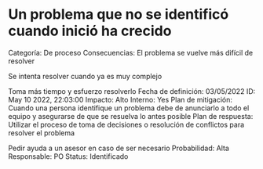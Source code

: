 # Un problema que no se identificó cuando inició ha crecido

Categoría: De proceso
Consecuencias: El problema se vuelve más difícil de resolver

Se intenta resolver cuando ya es muy complejo

Toma más tiempo y esfuerzo resolverlo
Fecha de definición: 03/05/2022
ID: May 10 2022, 22:03:00
Impacto: Alto
Interno: Yes
Plan de mitigación: Cuando una persona identifique un problema debe de anunciarlo a todo el equipo y asegurarse de que se resuelva lo antes posible
Plan de respuesta: Utilizar el proceso de toma de decisiones o resolución de conflictos para resolver el problema

Pedir ayuda a un asesor en caso de ser necesario
Probabilidad: Alta
Responsable: PO
Status: Identificado